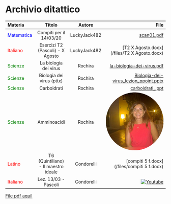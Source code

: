 # Archivio ditattico

| Materia      | Titolo | Autore     | File
| :---        |    :----:   |          :----: |  ---:|
| <font color="blue">Matematica</font>      | Compiti per il 14/03/20       | LuckyJack482| [scan01.pdf](/files/0019_200313204755_001.pdf) |
| <font color="red">Italiano</font>  | Esercizi T2 (Pascoli) - X Agosto        | LuckyJack482      | [T2 X Agosto.docx](/files/T2 X Agosto.docx)|
| <font color="green">Scienze</font>  |    La biologia dei virus     | Rochira      | [la-biologia-dei-virus.pdf](/files/la-biologia-dei-virus.pdf)|
| <font color="green">Scienze</font>  | Biologia dei virus (pttx)        | Rochira      | [Biologia-dei-virus_lezion_ppoint.pptx](/files/Biologia-dei-virus_lezion_ppoint.pptx)|
| <font color="green">Scienze</font>  |     Carboidrati    | Rochira      | [carboidrati_.ppt](/files/carboidrati_.ppt)|
| <font color="green">Scienze</font>  |     Amminoacidi    | Rochira      | [![Rochira](/resources/rochira.png)](/files/amminoacidi.ppt)|
| <font color="red">Latino</font> |T6 (Quintiliano) - Il maestro ideale|Condorelli|[compiti 5 f.docx](/files/compiti 5 f.docx)|
| <font color="red">Italiano</font> |Lez. 13/03 - Pascoli|Condorelli|<a href='https://www.youtube.com/watch?v=YOj0jgvfPtA'><img alt='Youtube' width='40 px' src='https://cdn.icon-icons.com/icons2/1826/PNG/512/4202041logosocialsocialmediavideoyoutube-115647_115654.png'/></a>|

[File pdf aquil](/files/aquil.pdf)
